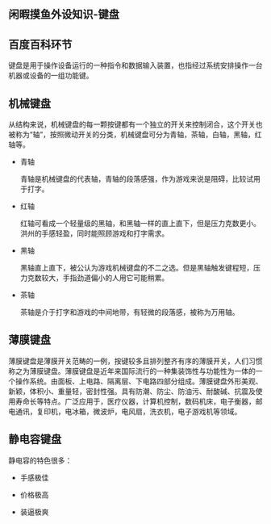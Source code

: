 ## 闲暇摸鱼外设知识-键盘


## 百度百科环节

键盘是用于操作设备运行的一种指令和数据输入装置，也指经过系统安排操作一台机器或设备的一组功能键。

## 机械键盘

从结构来说，机械键盘的每一颗按键都有一个独立的开关来控制闭合，这个开关也被称为“轴”，按照微动开关的分类，机械键盘可分为青轴，茶轴，白轴，黑轴，红轴等。

+ 青轴

  青轴是机械键盘的代表轴，青轴的段落感强，作为游戏来说是阻碍，比较试用于打字。

+ 红轴

  红轴可看成一个轻量级的黑轴，和黑轴一样的直上直下，但是压力克数更小。洪州的手感轻盈，同时能照顾游戏和打字需求。

+ 黑轴

  黑轴直上直下，被公认为游戏机械键盘的不二之选。但是黑轴触发键程短，压力克数较大，手指劲道偏小的人用它可能稍累。

+ 茶轴

  茶轴是介于打字和游戏的中间地带，有轻微的段落感，被称为万用轴。

## 薄膜键盘

薄膜键盘是薄膜开关范畴的一例，按键较多且排列整齐有序的薄膜开关，人们习惯称之为薄膜键盘。薄膜键盘是近年来国际流行的一种集装饰性与功能性为一体的一个操作系统。由面板、上电路、隔离层、下电路四部分组成。薄膜键盘外形美观、新颖，体积小、重量轻，密封性强。具有防潮、防尘、防油污、耐酸碱、抗震及使用寿命长等特点。广泛应用于，医疗仪器，计算机控制，数码机床，电子衡器，邮电通讯，复印机，电冰箱，微波炉，电风扇，洗衣机，电子游戏机等领域。

## 静电容键盘

静电容的特色很多：

+ 手感极佳

+ 价格极高

+ 装逼极爽

